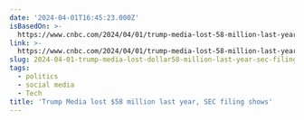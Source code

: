 ```yaml
---
date: '2024-04-01T16:45:23.000Z'
isBasedOn: >-
  https://www.cnbc.com/2024/04/01/trump-media-lost-58-million-last-year-sec-filing-shows.html
link: >-
  https://www.cnbc.com/2024/04/01/trump-media-lost-58-million-last-year-sec-filing-shows.html
slug: 2024-04-01-trump-media-lost-dollar58-million-last-year-sec-filing-shows
tags:
  - politics
  - social media
  - Tech
title: 'Trump Media lost $58 million last year, SEC filing shows'
---
```


